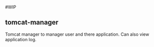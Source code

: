 #WIP
## tomcat-manager
Tomcat manager to manager user and there application. Can also view application log.

